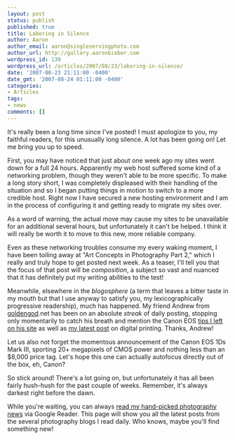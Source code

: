 ```yaml
---
layout: post
status: publish
published: true
title: Laboring in Silence
author: Aaron
author_email: aaron@singleservingphoto.com
author_url: http://gallery.aaronbieber.com
wordpress_id: 139
wordpress_url: /articles/2007/08/23/laboring-in-silence/
date: '2007-08-23 21:11:00 -0400'
date_gmt: '2007-08-24 01:11:00 -0400'
categories:
- Articles
tags:
- news
comments: []
---
```

It's really been a long time since I've posted! I must apologize to you,
my faithful readers, for this unusually long silence. A lot has been
going on! Let me bring you up to speed.

First, you may have noticed that just about one week ago my sites went
down for a full 24 hours. Apparently my web host suffered some kind of a
networking problem, though they weren't able to be more specific. To
make a long story short, I was completely displeased with their handling
of the situation and so I began putting things in motion to switch to a
more credible host. Right now I have secured a new hosting environment
and I am in the process of configuring it and getting ready to migrate
my sites over.

As a word of warning, the actual move may cause my sites to be
unavailable for an additional several hours, but unfortunately it can't
be helped. I think it will really be worth it to move to this new, more
reliable company.

Even as these networking troubles consume my every waking moment, I have
been toiling away at "Art Concepts in Photography Part 2," which I
really and truly hope to get posted next week. As a teaser, I'll tell
you that the focus of that post will be _composition_, a subject so
vast and nuanced that it has definitely put my writing abilities to the
test!

Meanwhile, elsewhere in the _blogosphere_ (a term that leaves a bitter
taste in my mouth but that I use anyway to satisfy you, my
lexicographically progressive readership), much has happened. My friend
Andrew from [goldengod](http://www.goldengod).net has been on an absolute
_streak_ of daily posting, stopping only momentarily to catch his
breath and mention the Canon EOS [tips I left on his
site](http://www.goldengod.net/2007/08/12/your-best-camera-specific-photography-tips/)
as well as [my latest
post](http://www.goldengod.net/2007/08/22/link-roundup-headless-chicken-edition/)
on digital printing. Thanks, Andrew!

Let us also not forget the momentous announcement of the Canon EOS 1Ds
Mark III, sporting 20+ megapixels of CMOS power and nothing less than an
\$8,000 price tag. Let's hope this one can actually autofocus directly
out of the box, eh, Canon?

So stick around! There's a lot going on, but unfortunately it has all
been fairly hush-hush for the past couple of weeks. Remember, it's
always darkest right before the dawn.

While you're waiting, you can always [read my hand-picked photography
news](http://www.google.com/reader/shared/user/15563285598058491045/label/photography)
via Google Reader. This page will show you all the latest posts from the
several photography blogs I read daily. Who knows, maybe you'll find
something new!
